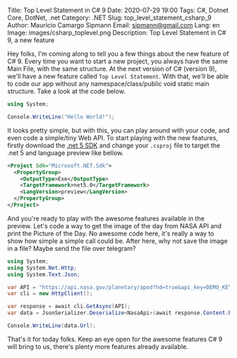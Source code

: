 Title: Top Level Statement in C# 9
Date: 2020-07-29 19:00
Tags: C#, Dotnet Core, DotNet, .net
Category: .NET
Slug: top_level_statement_csharp_9
Author: Maurício Camargo Sipmann
Email: sipmann@gmail.com
Lang: en
Image: images/csharp_toplevel.png
Description: Top Level Statement in C# 9, a new feature

Hey folks, I'm coming along to tell you a few things about the new feature of C# 9. Every time you want to start a new project, you always have the same Main File, with the same structure. At the next version of C# (version 9), we'll have a new feature called `Top Level Statement`. With that, we'll be able to code our app without any namespace/class/public void static main structure. Take a look at the code below.


```c#
using System;

Console.WriteLine("Hello World!");
```

It looks pretty simple, but with this, you can play around with your code, and even code a simple/tiny Web API. To start playing with the new features, firstly download the [.net 5 SDK](https://dotnet.microsoft.com/download/dotnet/5.0) and change your `.csproj` file to target the .net 5 and language preview like bellow.

```xml
<Project Sdk="Microsoft.NET.Sdk">
  <PropertyGroup>
    <OutputType>Exe</OutputType>
    <TargetFramework>net5.0</TargetFramework>
    <LangVersion>preview</LangVersion>
  </PropertyGroup>
</Project>
```

And you're ready to play with the awesome features available in the preview. Let's code a way to get the image of the day from NASA API and print the Picture of the Day. No awesome code here, it's really a way to show how simple a simple call could be. After here, why not save the image in a file? Maybe send the file over telegram?

```c#
using System;
using System.Net.Http;
using System.Text.Json;

var API = "https://api.nasa.gov/planetary/apod?hd=true&api_key=DEMO_KEY";
var cli = new HttpClient();

var response = await cli.GetAsync(API);
var data = JsonSerializer.Deserialize<NasaApi>(await response.Content.ReadAsStringAsync());

Console.WriteLine(data.Url);
```

That's it for today folks. Keep an eye open for the awesome features C# 9 will bring to us, there's plenty more features already available.